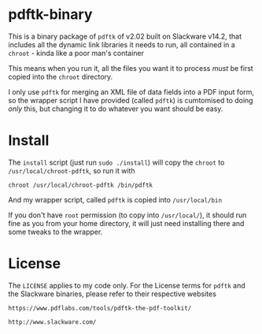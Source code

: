 # pdftk-binary

This is a binary package of `pdftk` of v2.02 built on Slackware v14.2, that includes all the dynamic link libraries it needs
to run, all contained in a `chroot` - kinda like a poor man's container

This means when you run it, all the files you want it to process *must* be first copied into the `chroot`
directory.

I only use `pdftk` for merging an XML file of data fields into a PDF input form, so the wrapper script
I have provided (called `pdftk`) is cumtomised to doing *only* this, but changing it to do whatever you want should be easy.


# Install

The `install` script (just run `sudo ./install`) will copy the `chroot` to `/usr/local/chroot-pdftk`, so run it with

	chroot /usr/local/chroot-pdftk /bin/pdftk

And my wrapper script, called `pdftk` is copied into `/usr/local/bin`

If you don't have `root` permission (to copy into `/usr/local/`), it should run fine as you from your home directory,
it will just need installing there and some tweaks to the wrapper.


# License

The `LICENSE` applies to my code only. For the License terms for `pdftk` and the Slackware binaries,
please refer to their respective websites

	https://www.pdflabs.com/tools/pdftk-the-pdf-toolkit/

	http://www.slackware.com/
